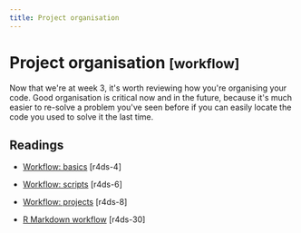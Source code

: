 ```yaml
---
title: Project organisation
---
```


<!-- Generated automatically from project-organisation.yml. Do not edit by hand -->

# Project organisation <small class='workflow'>[workflow]</small>


Now that we're at week 3, it's worth reviewing how you're organising your
code. Good organisation is critical now and in the future, because it's
much easier to re-solve a problem you've seen before if you can easily
locate the code you used to solve it the last time.

## Readings

  * [Workflow: basics](http://r4ds.had.co.nz/workflow-basics.html) [r4ds-4]

  * [Workflow: scripts](http://r4ds.had.co.nz/workflow-scripts.html) [r4ds-6]

  * [Workflow: projects](http://r4ds.had.co.nz/workflow-projects.html) [r4ds-8]

  * [R Markdown workflow](http://r4ds.had.co.nz/r-markdown-workflow.html) [r4ds-30]



